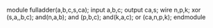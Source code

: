 module fulladder(a,b,c,s,ca);
input a,b,c;
output ca,s;
wire n,p,k;
xor (s,a,,b,c);
and(n,a,b);
and (p,b,c);
and(k,a,c);
or (ca,n,p,k);
endmodule
